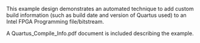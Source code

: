 This example design demonstrates an automated technique to add custom build 
information (such as build date and version of Quartus used) to an Intel FPGA 
Programming file/bitstream.

A Quartus_Compile_Info.pdf document is included describing the example.


